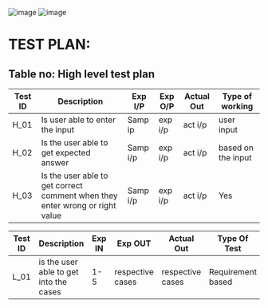 ![image](https://github.com/phanikrishna819/M1_GuessMe/blob/b555609c97319e402a71645bff74836f55bf9f1d/4_TestPlanAndOutput/Screenshot%20(261).png)
![image]()

# TEST PLAN:
## Table no: High level test plan

| **Test ID** | **Description**                                              | **Exp I/P** | **Exp O/P** | **Actual Out** |**Type of working**  |    
|-------------|--------------------------------------------------------------|------------|-------------|----------------|------------------|
|  H_01       | Is user able to enter the input  |Samp ip|exp i/p| act i/p | user input |
|  H_02       | Is the user able to get expected answer| Samp i/p | exp i/p| act i/p  | based on the input |
|  H_03       | Is the user able to get correct comment when they enter wrong or right value| Samp i/p | exp i/p| act i/p  | Yes  |



| **Test ID** | **Description**                                              | **Exp IN** | **Exp OUT** | **Actual Out** |**Type Of Test**  |    
|-------------|--------------------------------------------------------------|------------|-------------|----------------|------------------|
|  L_01       | is the user able to get into the cases | 1-5 | respective cases | respective cases|Requirement based |
